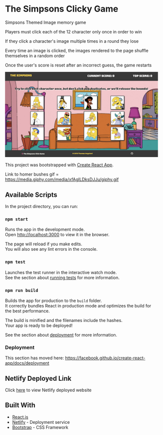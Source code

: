 # The Simpsons Clicky Game

Simpsons Themed Image memory game

Players must click each of the 12 character only once in order to win

If they click a character's image multiple times in a round they lose

Every time an image is clicked, the images rendered to the page shuffle themselves in a random order

Once the user's score is reset after an incorrect guess, the game restarts

![clicky_game](https://github.com/TJANGEL/clicky_game/blob/master/public/assets/images/clicky_game_screenshot.png)

This project was bootstrapped with [Create React App](https://github.com/facebook/create-react-app).

Link to homer bushes gif = https://media.giphy.com/media/xfAgILDksDJJu/giphy.gif

## Available Scripts

In the project directory, you can run:

### `npm start`

Runs the app in the development mode.<br>
Open [http://localhost:3000](http://localhost:3000) to view it in the browser.

The page will reload if you make edits.<br>
You will also see any lint errors in the console.

### `npm test`

Launches the test runner in the interactive watch mode.<br>
See the section about [running tests](https://facebook.github.io/create-react-app/docs/running-tests) for more information.

### `npm run build`

Builds the app for production to the `build` folder.<br>
It correctly bundles React in production mode and optimizes the build for the best performance.

The build is minified and the filenames include the hashes.<br>
Your app is ready to be deployed!

See the section about [deployment](https://facebook.github.io/create-react-app/docs/deployment) for more information.

### Deployment

This section has moved here: https://facebook.github.io/create-react-app/docs/deployment

## Netlify Deployed Link

Click [here](https://infallible-dubinsky-3e04a5.netlify.com) to view Netlify deployed website

## Built With

- [React.js](https://reactjs.org/)
- [Netlify](https://www.netlify.com/) - Deployment service
- [Bootstrap](https://getbootstrap.com/) - CSS Framework
